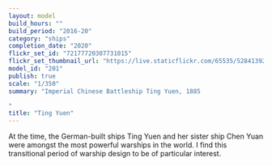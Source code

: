 ```yaml
---
layout: model
build_hours: ""
build_period: "2016-20"
category: "ships"
completion_date: "2020"
flickr_set_id: "72177720307731015"
flickr_set_thumbnail_url: "https://live.staticflickr.com/65535/52841392420_2f280e51e0_m.jpg"
model_id: "201"
publish: true
scale: "1/350"
summary: "Imperial Chinese Battleship Ting Yuen, 1885

"
title: "Ting Yuen"
---
```


At the time, the German-built ships Ting Yuen and her sister ship Chen Yuan were amongst the most powerful warships in the world. I find this transitional period of warship design to be of particular interest.
